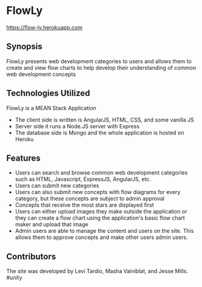 # FlowLy
https://flow-ly.herokuapp.com

## Synopsis
FlowLy presents web development categories to users and allows them to create and view flow charts to help develop their understanding of common web development concepts

## Technologies Utilized
FlowLy is a MEAN Stack Application

- The client side is written is AngularJS, HTML, CSS, and some vanilla JS
- Server side it runs a Node.JS server with Express
- The database side is Mongo and the whole application is hosted on Heroku

## Features
- Users can search and browse common web development categories such as HTML, Javascript, ExpressJS, AngularJS, etc.
- Users can submit new categories
- Users can also submit new concepts with flow diagrams for every category, but these concepts are subject to admin approval
- Concepts that receive the most stars are displayed first
- Users can either upload images they make outside the application or they can create a flow chart using the application's basic flow chart maker and upload that image
- Admin users are able to manage the content and users on the site. This allows them to approve concepts and make other users admin users.


## Contributors
The site was developed by Levi Tardio, Masha Vainiblat, and Jesse Mills. #unity



